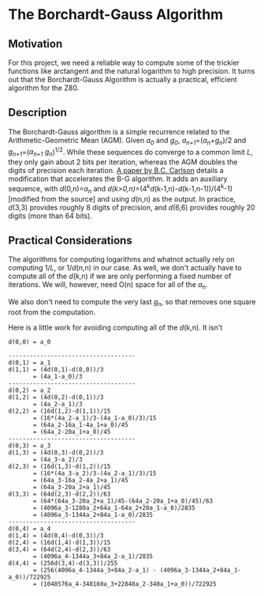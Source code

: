 # The Borchardt-Gauss Algorithm

## Motivation
For this project, we need a reliable way to compute some of the trickier functions like arctangent and the natural logarithm to high precision. It turns out that the Borchardt-Gauss Algorithm is actually a practical, efficient algorithm for the Z80.

## Description
The Borchardt-Gauss algorithm is a simple recurrence related to the Arithmetic-Geometric Mean (AGM). Given *a<sub>0</sub>* and *g<sub>0</sub>*,
*a<sub>n+1</sub>*=(*a<sub>n</sub>*+*g<sub>n</sub>*)/2 and *g<sub>n+1</sub>*=(*a<sub>n+1</sub>* *g<sub>n</sub>*)<sup>1/2</sup>. While these sequences do converge to a common limit *L*, they only gain about 2 bits per iteration, whereas the AGM doubles the digits of precision each iteration. [A paper by B.C. Carlson](http://www.ams.org/journals/mcom/1972-26-118/S0025-5718-1972-0307438-2/S0025-5718-1972-0307438-2.pdf) details a modification that accelerates the B-G algorithm. It adds an auxiliary sequence, with *d*(0,n)=*a<sub>n</sub>* and *d(k>0,n)*=(4<sup>k</sup>*d*(k-1,n)-*d*(k-1,n-1))/(4<sup>k</sup>-1) [modified from the source] and using *d*(n,n) as the output. In practice, *d*(3,3) provides roughly 8 digits of precision, and *d*(6,6) provides roughly 20 digits (more than 64 bits).

## Practical Considerations
The algorithms for computing logarithms and whatnot actually rely on computing 1/*L*, or 1/*d*(n,n) in our case. As well, we don't actually have to compute all of the *d*(k,n) if we are only performing a fixed number of iterations. We will, however, need O(n) space for all of the *a<sub>n</sub>*.

We also don't need to compute the very last *g<sub>n</sub>*, so that removes one square root from the computation.

Here is a little work for avoiding computing all of the *d*(k,n). It isn't
```
d(0,0) = a_0

------------------------------------
d(0,1) = a_1
d(1,1) = (4d(0,1)-d(0,0))/3
       = (4a_1-a_0)/3
------------------------------------
d(0,2) = a_2
d(1,2) = (4d(0,2)-d(0,1))/3
       = (4a_2-a_1)/3
d(2,2) = (16d(1,2)-d(1,1))/15
       = (16*(4a_2-a_1)/3-(4a_1-a_0)/3)/15
       = (64a_2-16a_1-4a_1+a_0)/45
       = (64a_2-20a_1+a_0)/45
------------------------------------
d(0,3) = a_3
d(1,3) = (4d(0,3)-d(0,2))/3
       = (4a_3-a_2)/3
d(2,3) = (16d(1,3)-d(1,2))/15
       = (16*(4a_3-a_2)/3-(4a_2-a_1)/3)/15
       = (64a_3-16a_2-4a_2+a_1)/45
       = (64a_3-20a_2+a_1)/45
d(3,3) = (64d(2,3)-d(2,2))/63
       = (64*(64a_3-20a_2+a_1)/45-(64a_2-20a_1+a_0)/45)/63
       = (4096a_3-1280a_2+64a_1-64a_2+20a_1-a_0)/2835
       = (4096a_3-1344a_2+84a_1-a_0)/2835
------------------------------------
d(0,4) = a_4
d(1,4) = (4d(0,4)-d(0,3))/3
d(2,4) = (16d(1,4)-d(1,3))/15
d(3,4) = (64d(2,4)-d(2,3))/63
       = (4096a_4-1344a_3+84a_2-a_1)/2835
d(4,4) = (256d(3,4)-d(3,3))/255
       = (256(4096a_4-1344a_3+84a_2-a_1) - (4096a_3-1344a_2+84a_1-a_0))/722925
       = (1048576a_4-348160a_3+22848a_2-340a_1+a_0))/722925
```

